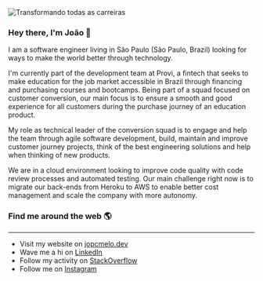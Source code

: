 
<img src="https://media-exp1.licdn.com/dms/image/C4D16AQEP2N4DfalLDQ/profile-displaybackgroundimage-shrink_200_800/0/1598556748064?e=1623283200&v=beta&t=vVh6SP7xMIjmxpAZqVn6lBqjTLB4Q7lcgqib_jdv7XY" alt="Transformando todas as carreiras" />

### Hey there, I'm João 👋
I am a software engineer living in São Paulo (São Paulo, Brazil) looking for ways to make the world better through technology.  
  
I'm currently part of the development team at Provi, a fintech that seeks to make education for the job market accessible in Brazil through financing and purchasing courses and bootcamps. Being part of a squad focused on customer conversion, our main focus is to ensure a smooth and good experience for all customers during the purchase journey of an education product.  
  
My role as technical leader of the conversion squad is to engage and help the team through agile software development, build, maintain and improve customer journey projects, think of the best engineering solutions and help when thinking of new products.  
  
We are in a cloud environment looking to improve code quality with code review processes and automated testing. Our main challenge right now is to migrate our back-ends from Heroku to AWS to enable better cost management and scale the company with more autonomy.

### Find me around the web 🌎
---
- Visit my website on [jopcmelo.dev](https://jopcmelo.dev)
- Wave me a hi on [LinkedIn](https://www.linkedin.com/in/joaopcm/)
- Follow my activity on [StackOverflow](https://stackoverflow.com/users/15531692/jo%c3%a3o-melo)
- Follow me on [Instagram](www.instagram.com/jopcmelo/)
